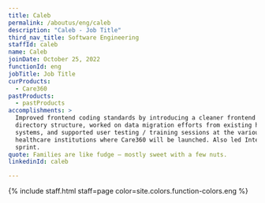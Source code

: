 ```yaml
---
title: Caleb
permalink: /aboutus/eng/caleb
description: "Caleb - Job Title"
third_nav_title: Software Engineering
staffId: caleb
name: Caleb
joinDate: October 25, 2022
functionId: eng
jobTitle: Job Title
curProducts:
  - Care360
pastProducts:
  - pastProducts
accomplishments: >
  Improved frontend coding standards by introducing a cleaner frontend component
  directory structure, worked on data migration efforts from existing healthcare
  systems, and supported user testing / training sessions at the various
  healthcare institutions where Care360 will be launched. Also led InternalFunds
  sprint.
quote: Families are like fudge – mostly sweet with a few nuts.
linkedinId: caleb

---
```


{% include staff.html staff=page color=site.colors.function-colors.eng %}
